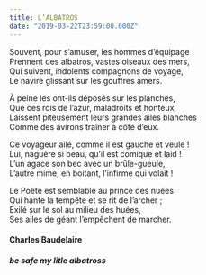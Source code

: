 ```yaml
---
title: L’ALBATROS
date: "2019-03-22T23:59:00.000Z"
---
```


Souvent, pour s’amuser, les hommes d’équipage  
Prennent des albatros, vastes oiseaux des mers,  
Qui suivent, indolents compagnons de voyage,  
Le navire glissant sur les gouffres amers.  

À peine les ont-ils déposés sur les planches,  
Que ces rois de l’azur, maladroits et honteux,  
Laissent piteusement leurs grandes ailes blanches  
Comme des avirons traîner à côté d’eux.  

Ce voyageur ailé, comme il est gauche et veule !  
Lui, naguère si beau, qu’il est comique et laid !  
L’un agace son bec avec un brûle-gueule,  
L’autre mime, en boitant, l’infirme qui volait !  

Le Poëte est semblable au prince des nuées  
Qui hante la tempête et se rit de l’archer ;  
Exilé sur le sol au milieu des huées,  
Ses ailes de géant l’empêchent de marcher.  

#### Charles Baudelaire

##### be safe my litle albatross